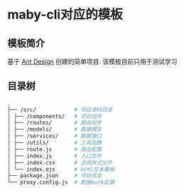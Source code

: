 # maby-cli对应的模板
  
  ## 模板简介
  基于 [Ant Design](https://ant.design/components/checkbox-cn/) 创建的简单项目.
  该模板目前只用于测试学习

  ## 目录树

```bash
.
├── /src/            # 项目源码目录
│ ├── /components/   # 项目组件
│ ├── /routes/       # 路由组件
│ ├── /models/       # 数据模型
│ ├── /services/     # 数据接口
│ ├── /utils/        # 工具函数
│ ├── route.js       # 路由配置
│ ├── index.js       # 入口文件
│ ├── index.css      # 全局样式文件
│ └── index.ejs      # html文本模板
├── package.json     # 项目信息
└── proxy.config.js  # 数据mock配置
```
